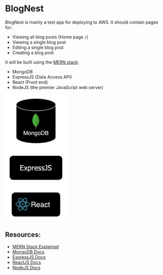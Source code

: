 # BlogNest

BlogNest is mainly a test app for deploying to AWS.
It should contain pages for:

- Viewing all blog posts (Home page `/`)
- Viewing a single blog post
- Editing a single blog post
- Creating a blog post

It will be built using the [MERN stack](https://www.mongodb.com/mern-stack):

- MongoDB
- ExpressJS (Data Access API)
- React (Front end)
- NodeJS (the premier JavaScript web server)

<img src='assets/images/design.png' width=200>

## Resources:

- [MERN Stack Explained](https://www.mongodb.com/mern-stack)
- [MongoDB Docs](https://www.mongodb.com/docs/)
- [ExpressJS Docs](https://expressjs.com/en/4x/api.html)
- [ReactJS Docs](https://react.dev/reference/react)
- [NodeJS Docs](https://nodejs.org/docs/latest/api/)
